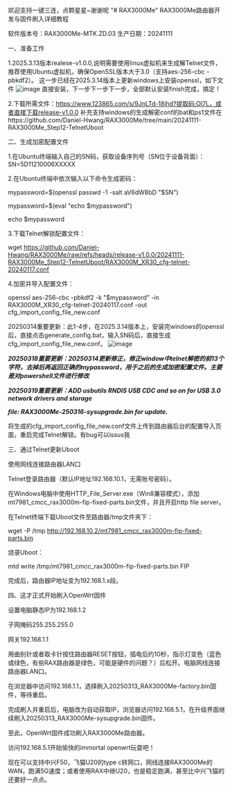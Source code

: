 欢迎支持一键三连，点颗星星~谢谢呢
"# RAX3000Me" 
RAX3000Me路由器开发与固件刷入详细教程

软件版本号：RAX3000Me-MTK.ZD.03
生产日期：20241111

一、准备工作

1.2025.3.13版本realese-v1.0.0,说明需要使用linux虚拟机来生成解Telnet文件，推荐使用Ubuntu虚拟机，确保OpenSSL版本大于3.0（支持aes-256-cbc -pbkdf2）。
这一步已经在2025.3.14版本上更新windows上安装openssl，如下文件
![image](https://github.com/user-attachments/assets/35643fd4-8176-4e27-b678-2fcf4b462475)
直接安装，下一步下一步下一步，全部默认安装finish完成，搞定！

2.下载所需文件：https://www.123865.com/s/9JnLTd-18jhd?提取码:OI7L，或者直接下载release-v1.0.0
补充支持windows的生成解密conf的bat和ps1文件在https://github.com/Daniel-Hwang/RAX3000Me/tree/main/20241111-RAX3000Me_Step12-TelnetUboot

二、生成加密配置文件

1.在Ubuntu终端输入自己的SN码，获取设备序列号（SN位于设备背面）：
SN=5D11210006XXXXX

2.在Ubuntu终端中依次输入以下命令生成密码：

mypassword=$(openssl passwd -1 -salt aV6dW8bD "$SN")

mypassword=$(eval "echo $mypassword")

echo $mypassword

3.下载Telnet解锁配置文件：

wget https://github.com/Daniel-Hwang/RAX3000Me/raw/refs/heads/release-v1.0.0/20241111-RAX3000Me_Step12-TelnetUboot/RAX3000M_XR30_cfg-telnet-20240117.conf

4.加密并导入配置文件：

openssl aes-256-cbc -pbkdf2 -k "$mypassword" -in RAX3000M_XR30_cfg-telnet-20240117.conf -out cfg_import_config_file_new.conf


20250314重要更新：此1-4步，在2025.3.14版本上，安装完windows的openssl后，直接点击generate_config.bat，输入SN码后，直接生成cfg_import_config_file_new.conf。
![image](https://github.com/user-attachments/assets/813d030a-ef0c-4a65-8701-30d981e2b97c)

***20250318重要更新：20250314更新修正，修正window中telnet解密的前13个字符，去掉后再返回正确的mypassword，用于之后的生成加密配置文件。主要是对powershell文件进行修改***

***20250319重要更新：ADD usbutils RNDIS USB CDC and so on for USB 3.0 network drivers and storage***

***file: RAX3000Me-250316-sysupgrade.bin for update.***


将生成的cfg_import_config_file_new.conf文件上传到路由器后台的配置导入页面，重启完成Telnet解锁。有bug可以issus我

三、通过Telnet更新Uboot

使用网线连接路由器LAN口

Telnet登录路由器（默认IP地址192.168.10.1，无需账号密码）。

在Windows电脑中使用HTTP_File_Server.exe（Win8兼容模式），添加mt7981_cmcc_rax3000m-fip-fixed-parts.bin文件，并且开启http file server。

在Telnet终端下载Uboot文件至路由器/tmp文件夹下：

wget -P /tmp http://192.168.10.2/mt7981_cmcc_rax3000m-fip-fixed-parts.bin

烧录Uboot：

mtd write /tmp/mt7981_cmcc_rax3000m-fip-fixed-parts.bin FIP

完成后，路由器IP地址变为192.168.1.x段。

四、这才正式开始刷入OpenWrt固件

设置电脑静态IP为192.168.1.2

子网掩码255.255.255.0

网关192.168.1.1

用曲别针或者取卡针按住路由器RESET按钮，插电后约10秒，指示灯变色（蓝色或绿色，有些RAX路由器是绿色，可能是硬件的问题？）后松开。电脑网线连接路由器LAN口。

在浏览器中访问192.168.1.1，选择刷入20250313_RAX3000Me-factory.bin固件，等待重启。

完成刷入并重启后，电脑改为自动获取IP，浏览器访问192.168.5.1，在升级界面继续刷入20250313_RAX3000Me-sysupgrade.bin固件。

至此，OpenWrt固件成功刷入RAX3000Me路由器。

访问192.168.5.1开始愉快的immortal openwrt玩耍吧！

现在可以支持中兴F50，飞猫U20的type c转网口，网线连接RAX3000Me的WAN，跑满5G速度；或者使用RAX中继U20，也是稳定跑满，甚至比中兴飞猫的还要好一点点。
